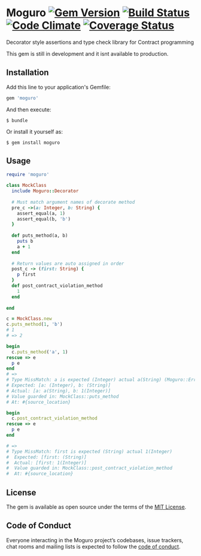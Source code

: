 # Moguro  [![Gem Version](https://badge.fury.io/rb/moguro.svg)](https://badge.fury.io/rb/moguro) [![Build Status](https://travis-ci.org/rike422/moguro.svg?branch=master)](https://travis-ci.org/rike422/moguro)  [![Code Climate](https://codeclimate.com/github/rike422/moguro/badges/gpa.svg)](https://codeclimate.com/github/rike422/moguro) [![Coverage Status](https://coveralls.io/repos/github/rike422/moguro/badge.svg?branch=master)](https://coveralls.io/github/rike422/moguro?branch=master)
                   

Decorator style assertions and type check library for Contract programming

This gem is still in development and it isnt available to production.

## Installation

Add this line to your application's Gemfile:

```ruby
gem 'moguro'
```

And then execute:

    $ bundle

Or install it yourself as:

    $ gem install moguro

## Usage

```ruby
require 'moguro'

class MockClass
  include Moguro::Decorator
  
  # Must match argument names of decorate method
  pre_c ->(a: Integer, b: String) {
    assert_equal(a, 1)
    assert_equal(b, 'b')
  }
 
  def puts_method(a, b)
    puts b
    a + 1
  end
  
  # Return values are auto assigned in order
  post_c -> (first: String) {
    p first
  }
  def post_contract_violation_method
    1
  end
  
end

c = MockClass.new
c.puts_method(1, 'b')
# 1
# => 2

begin 
  c.puts_method('a', 1)
rescue => e
  p e
end
# =>
# Type MissMatch: a is expected (Integer) actual a(String) (Moguro::Errors::ArgumentsTypeMismatchError)
# Expected: [a: (Integer), b: (String)]
# Actual: [a: a(String), b: 1(Integer)]
# Value guarded in: MockClass::puts_method
# At: #{source_location}

begin
  c.post_contract_violation_method
rescue => e
  p e
end

# =>
# Type MissMatch: first is expected (String) actual 1(Integer)
#  Expected: [first: (String)]
#  Actual: [first: 1(Integer)]
#  Value guarded in: MockClass::post_contract_violation_method
#  At: #{source_location}

```

## License

The gem is available as open source under the terms of the [MIT License](https://opensource.org/licenses/MIT).

## Code of Conduct

Everyone interacting in the Moguro project’s codebases, issue trackers, chat rooms and mailing lists is expected to follow the [code of conduct](https://github.com/[USERNAME]/moguro/blob/master/CODE_OF_CONDUCT.md).
